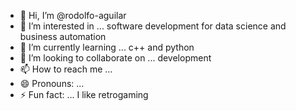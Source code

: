 - 👋 Hi, I’m @rodolfo-aguilar
- 👀 I’m interested in ... software development for data science and business automation
- 🌱 I’m currently learning ... c++ and python
- 💞️ I’m looking to collaborate on ... development
- 📫 How to reach me ...
- 😄 Pronouns: ...
- ⚡ Fun fact: ... I like retrogaming

<!---
rodolfo-aguilar/rodolfo-aguilar is a ✨ special ✨ repository because its `README.md` (this file) appears on your GitHub profile.
You can click the Preview link to take a look at your changes.
--->
